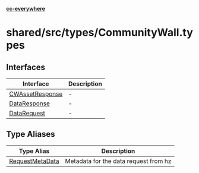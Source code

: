 [**cc-everywhere**](../../../../index.md)

<HorizontalLine />

# shared/src/types/CommunityWall.types

## Interfaces

| Interface | Description |
| ------ | ------ |
| [CWAssetResponse](interfaces/cw-asset-response.md) | - |
| [DataResponse](interfaces/data-response.md) | - |
| [DataRequest](interfaces/data-request.md) | - |

## Type Aliases

| Type Alias | Description |
| ------ | ------ |
| [RequestMetaData](type-aliases/request-meta-data.md) | Metadata for the data request from hz |
